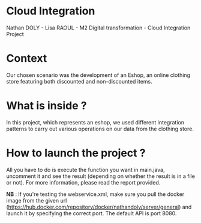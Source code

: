 # Cloud Integration
Nathan DOLY - Lisa RAOUL - M2 Digital transformation - Cloud Integration Project

# Context

Our chosen scenario was the development of an Eshop, an online clothing store featuring both discounted and non-discounted items.

# What is inside ?

In this project, which represents an eshop, we used different integration patterns to carry out various operations on our data from the clothing store.

# How to launch the project ?

All you have to do is execute the function you want in main.java, uncomment it and see the result (depending on whether the result is in a file or not). 
For more information, please read the report provided.

**NB** : If you're testing the webservice.xml, make sure you pull the docker image from the given url (https://hub.docker.com/repository/docker/nathandoly/server/general) and launch it by specifying the correct port. The default API is port 8080.
